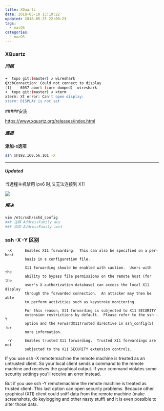 ```yaml
---
title: XQuartz
date: 2018-05-10 15:19:22
updated: 2018-05-25 22:00:23
tags:
  - macOS
categories:
  - macOS
---
```


### XQuartz

##### 问题

```bash
➜  topo git:(master) ✗ wireshark
QXcbConnection: Could not connect to display
[1]    6057 abort (core dumped)  wireshark
➜  topo git:(master) ✗ xterm
xterm: Xt error: Can't open display:
xterm: DISPLAY is not set
```

#####安装

https://www.xquartz.org/releases/index.html

##### 连接

**添加`-X`选项**

```bash
ssh x@192.168.56.101 -X
```

---

##### Updated

当远程主机禁用 ipv6 时,又无法连接到 X11

![](https://ws3.sinaimg.cn/large/006tNc79ly1frnxoqzgfrj30jw0b4wkx.jpg)

##### 解决

```bash
vim /etc/ssh/sshd_config
### 注释 AddressFamily any
### 添加 AddressFamily inet
```

### ssh -X -Y 区别

```
 -X      Enables X11 forwarding.  This can also be specified on a per-host
         basis in a configuration file.

         X11 forwarding should be enabled with caution.  Users with the
         ability to bypass file permissions on the remote host (for the
         user's X authorization database) can access the local X11 display
         through the forwarded connection.  An attacker may then be able
         to perform activities such as keystroke monitoring.

         For this reason, X11 forwarding is subjected to X11 SECURITY
         extension restrictions by default.  Please refer to the ssh -Y
         option and the ForwardX11Trusted directive in ssh_config(5) for
         more information.

 -Y      Enables trusted X11 forwarding.  Trusted X11 forwardings are not
         subjected to the X11 SECURITY extension controls.
```

If you use ssh -X remotemachine the remote machine is treated as an untrusted client. So your local client sends a command to the remote machine and receives the graphical output. If your command violates some security settings you'll receive an error instead.

But if you use ssh -Y remotemachine the remote machine is treated as trusted client. This last option can open security problems. Because other graphical (X11) client could sniff data from the remote machine (make screenshots, do keylogging and other nasty stuff) and it is even possible to alter those data.
